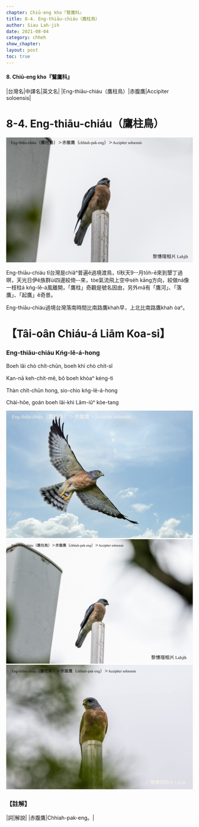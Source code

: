 ```yaml
---
chapter: Chiū-eng kho『鷲鷹科』
title: 8-4. Eng-thiāu-chiáu（鷹柱鳥）
author: Siau Lah-jih
date: 2021-08-04
category: chheh
show_chapter: 
layout: post
toc: true
---
```


#### 8. Chiū-eng kho『鷲鷹科』

|台灣名|中譯名|英文名|
|Eng-thiāu-chiáu（鷹柱鳥）|赤腹鷹|Accipiter soloensis|


# 8-4. Eng-thiāu-chiáu（鷹柱鳥）


![](../too5/08/08-4-1.鷹柱鳥.jpg)



Eng-thiāu-chiáu tī台灣是chiâⁿ普遍ê過境渡鳥，tī秋天9--月to̍h-ē來到墾丁過暝，天光日伊ê族群ùi四邊絞倚--來，tòe氣流飛上空中se̍h kāng方向，絞做ná像一枝柱á kńg-lê-á風離開，「鷹柱」奇觀是號名因由，另外mā有「鷹河」、「落鷹」、「起鷹」ê奇景。

Eng-thiāu-chiáu過境台灣落南時間比南路鷹khah早，上北比南路鷹khah òaⁿ。
	


# 【Tâi-oân Chiáu-á Liām Koa-si】

### **Eng-thiāu-chiáu Kńg-lê-á-hong**

Boeh lâi chò chi̍t-chūn, boeh khì chò chi̍t-sî

Kan-nā keh-chi̍t-mê, bô boeh khòaⁿ kéng-tì

Thàn chi̍t-chūn hong, sio-chio kńg-lê-á-hong

Chài-hōe, goán boeh lâi-khì Lâm-iûⁿ kòe-tang


![](../too5/08/08-4-4.鷹柱鳥.jpg)
![](../too5/08/08-4-3.鷹柱鳥.jpg)
![](../too5/08/08-4-2.鷹柱鳥.jpg)


### 【註解】

|詞|解說|
|赤腹鷹|Chhiah-pak-eng。|
